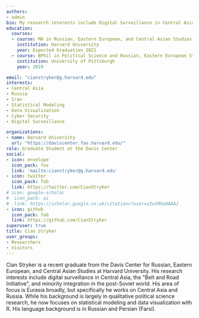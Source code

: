 ```yaml
---
authors:
- admin
bio: My research interests include Digital Surveillance in Central Asia, 'Belt and Road Initiative', and Minority Integration in the Post-Soviet World.
education:
  courses:
  - course: MA in Russian, Eastern European, and Central Asian Studies
    institution: Harvard University
    year: Expected Graduation 2021
  - course: BPhil in Political Science and Russian, Eastern European Studies
    institution: University of Pittsburgh
    year: 2019

email: "cianstryker@g.harvard.edu"
interests:
- Central Asia
- Russia
- Iran
- Statistical Modeling
- Data Visualization
- Cyber Security 
- Digital Surveillance

organizations:
- name: Harvard University
  url: "https://daviscenter.fas.harvard.edu/"
role: Graduate Student at the Davis Center
social:
- icon: envelope
  icon_pack: fas
  link: 'mailto:cianstryker@g.harvard.edu'
- icon: twitter
  icon_pack: fab
  link: https://twitter.com/CianStryker
# icon: google-scholar
#  icon_pack: ai
#  link: https://scholar.google.co.uk/citations?user=sIwtMXoAAAAJ
- icon: github
  icon_pack: fab
  link: https://github.com/CianStryker
superuser: true
title: Cian Stryker
user_groups:
- Researchers
- Visitors
---
```


Cian Stryker is a recent graduate from the Davis Center for Russian, Eastern European, and Central Asian Studies at Harvard University. His research interests include digital surveillance in Central Asia, the "Belt and Road Initiative", and minority integration in the post-Soviet world. His area of focus is Eurasia broadly, but specifically he works on Central Asia and Russia. While his background is largely in qualitative political science research, he now focuses on statistical modeling and data visualization with R. His language background is in Russian and Persian (Farsi). 



